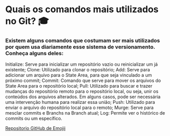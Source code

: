# Quais os comandos mais utilizados no Git? 🎓

### Existem alguns comandos que costumam ser mais utilizados por quem usa diariamente esse sistema de versionamento. Conheça alguns deles:

Initialize: Serve para inicializar um repositório vazio ou reinicializar um já existente;
Clone: Utilizado para clonar o repositório;
Add: Serve para adicionar um arquivo para o State Area, para que seja vinculado a um próximo commit;
Commit: Comando que serve para mover os arquivos do State Area para o repositório local;
Pull: Utilizado para buscar e trazer mudanças do repositório remoto para o repositório local, ou seja, unir os conteúdos dos arquivos alterados. Em alguns casos, pode ser necessária uma intervenção humana para realizar essa união;
Push: Utilizado para enviar o arquivo do repositório local para o remoto;
Murge: Serve para mesclar commits e Branchs na Branch atual;
Log: Permite ver o histórico de commits ou um específico.



[Repositorio GitHub de Emojii](https://github.com/ikatyang/emoji-cheat-sheet/blob/master/README.md)
